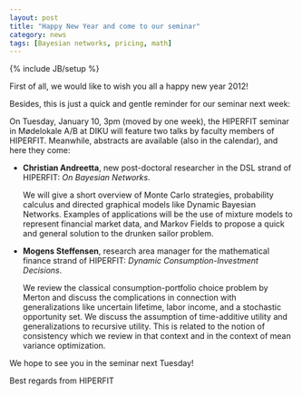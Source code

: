 ```yaml
---
layout: post
title: "Happy New Year and come to our seminar"
category: news
tags: [Bayesian networks, pricing, math]
---
```

{% include JB/setup %}

First of all, we would like to wish you all a happy new year 2012!

Besides, this is just a quick and gentle reminder for our seminar next week:

On Tuesday, January 10, 3pm (moved by one week), the HIPERFIT seminar
in Mødelokale A/B at DIKU will feature two talks by faculty members of
HIPERFIT. Meanwhile, abstracts are available (also in the calendar),
and here they come:

- **Christian Andreetta**, new post-doctoral researcher in the DSL
    strand of HIPERFIT: _On Bayesian Networks_.

    We will give a short overview of Monte Carlo strategies,
    probability calculus and directed graphical models like Dynamic
    Bayesian Networks. Examples of applications will be the use of
    mixture models to represent financial market data, and Markov
    Fields to propose a quick and general solution to the drunken
    sailor problem.

- **Mogens Steffensen**, research area manager for the mathematical
  finance strand of HIPERFIT: _Dynamic Consumption-Investment
  Decisions_.

  We review the classical consumption-portfolio choice problem by
  Merton and discuss the complications in connection with
  generalizations like uncertain lifetime, labor income, and a
  stochastic opportunity set. We discuss the assumption of
  time-additive utility and generalizations to recursive utility. This
  is related to the notion of consistency which we review in that
  context and in the context of mean variance
  optimization.

We hope to see you in the seminar next Tuesday!

Best regards from HIPERFIT